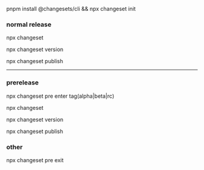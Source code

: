 pnpm install @changesets/cli && npx changeset init

### normal release

npx changeset

npx changeset version

npx changeset publish

---

### prerelease

npx changeset pre enter tag(alpha|beta|rc)

npx changeset

npx changeset version

npx changeset publish

### other

npx changeset pre exit
